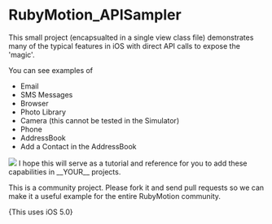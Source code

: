 RubyMotion_APISampler
=====================

This small project (encapsualted in a single view class file) demonstrates many of the typical features in iOS with direct API calls to expose the 'magic'.

You can see examples of
 * Email
 * SMS Messages
 * Browser
 * Photo Library
 * Camera (this cannot be tested in the Simulator)
 * Phone
 * AddressBook
 * Add a Contact in the AddressBook

<img src="RubyMotion_APISampler/blob/master/app_screenshot.png" />
I hope this will serve as a tutorial and reference for you to add these capabilities in __YOUR__ projects.


This is a community project.  Please fork it and send pull requests so we can make it a useful example for the entire RubyMotion community.

{This uses iOS 5.0}